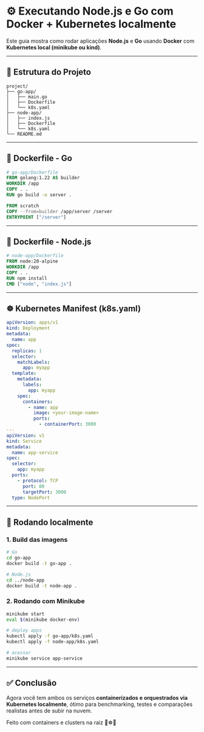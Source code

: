 
# ⚙️ Executando Node.js e Go com Docker + Kubernetes localmente

Este guia mostra como rodar aplicações **Node.js** e **Go** usando **Docker** com **Kubernetes local (minikube ou kind)**.

---

## 🧱 Estrutura do Projeto

```
project/
├── go-app/
│   ├── main.go
│   ├── Dockerfile
│   └── k8s.yaml
├── node-app/
│   ├── index.js
│   ├── Dockerfile
│   └── k8s.yaml
└── README.md
```

---

## 🐳 Dockerfile - Go

```Dockerfile
# go-app/Dockerfile
FROM golang:1.22 AS builder
WORKDIR /app
COPY . .
RUN go build -o server .

FROM scratch
COPY --from=builder /app/server /server
ENTRYPOINT ["/server"]
```

---

## 🐳 Dockerfile - Node.js

```Dockerfile
# node-app/Dockerfile
FROM node:20-alpine
WORKDIR /app
COPY . .
RUN npm install
CMD ["node", "index.js"]
```

---

## ☸️ Kubernetes Manifest (k8s.yaml)

```yaml
apiVersion: apps/v1
kind: Deployment
metadata:
  name: app
spec:
  replicas: 1
  selector:
    matchLabels:
      app: myapp
  template:
    metadata:
      labels:
        app: myapp
    spec:
      containers:
        - name: app
          image: <your-image-name>
          ports:
            - containerPort: 3000
---
apiVersion: v1
kind: Service
metadata:
  name: app-service
spec:
  selector:
    app: myapp
  ports:
    - protocol: TCP
      port: 80
      targetPort: 3000
  type: NodePort
```

---

## 🚀 Rodando localmente

### 1. Build das imagens

```bash
# Go
cd go-app
docker build -t go-app .

# Node.js
cd ../node-app
docker build -t node-app .
```

### 2. Rodando com Minikube

```bash
minikube start
eval $(minikube docker-env)

# deploy apps
kubectl apply -f go-app/k8s.yaml
kubectl apply -f node-app/k8s.yaml

# acessar
minikube service app-service
```

---

## ✅ Conclusão

Agora você tem ambos os serviços **containerizados e orquestrados via Kubernetes localmente**, ótimo para benchmarking, testes e comparações realistas antes de subir na nuvem.

Feito com containers e clusters na raiz 🐳☸️🧪
